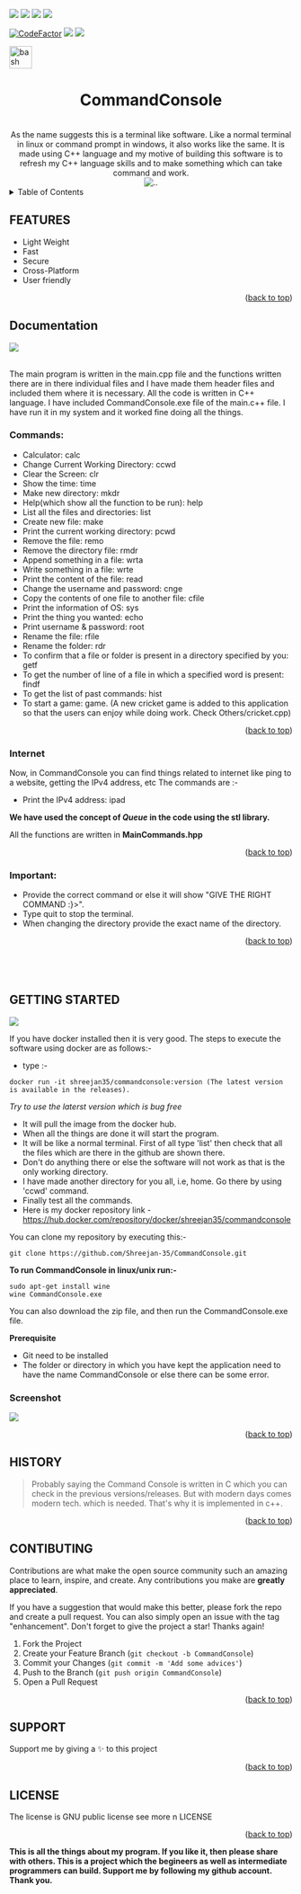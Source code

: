 <a name="readme-top"></a>
![](https://img.shields.io/maintenance/yes/2022)
![](https://img.shields.io/readthedocs/cplusplus)
![](https://img.shields.io/github/stars/Shreejan-35/CommandConsole)
![](https://img.shields.io/github/last-commit/Shreejan-35/CommandConsole)

[![CodeFactor](https://www.codefactor.io/repository/github/shreejan-35/commandconsole/badge)](https://www.codefactor.io/repository/github/shreejan-35/commandconsole)
![](https://img.shields.io/github/license/Shreejan-35/CommandConsole)
![](https://img.shields.io/github/issues/Shreejan-35/CommandConsole)

<p align="left"> <a href="https://www.gnu.org/software/bash/" target="_blank"> <img src="https://www.vectorlogo.zone/logos/gnu_bash/gnu_bash-icon.svg" alt="bash" width="40" height="40"/> </a>

<div align="center">
<h1 align="center">CommandConsole</h1>
<br>
As the name suggests this is a terminal like software. Like a normal terminal in linux or command prompt in windows, it also works like the same. It is made using C++ language and my motive of building this software is to refresh my C++ language skills and to make something which can take command and work.
<br/>
<img src="https://github.com/Shreejan-35/CommandConsole/blob/main/images/CommandLogo.png" alt= "..">

</div>

<details>
  <summary>Table of Contents</summary>
  <ol>
    <li>
      <a href="#features">FEATURES</a>
    </li>
    <li>
      <a href="#documentation">DOCUMENTATION</a>
      <ul>
        <li><a href="#commands">COMMANDS</a></li>
		<li><a href="#internet">INTERNET</a></li>
		<li><a href="#important">IMPORTANT</a></li>
      </ul>
    </li>
    <li><a href="#getting-sarted">GETTING STARTED</a>
		<ul>
			<li><a href=#screenshot>SCREENSHOT</a>
		</ul>
	</li>
    <li><a href="#history">HISTORY</a></li>
    <li><a href="#contributing">CONTRIBUTING</a></li>
    <li><a href="#support">SUPPORT</a></li>
    <li><a href="#license">LICENSE</a></li>
  </ol>
</details>

## **FEATURES**

- Light Weight
- Fast
- Secure
- Cross-Platform
- User friendly

<p align="right">(<a href="#readme-top">back to top</a>)</p>

## **Documentation**

![](https://github.com/Shreejan-35/CommandConsole/blob/main/images/Overview.jpg)

<br/>
The main program is written in the main.cpp file and the functions written there are in there individual files and I have made them header files and included them where it is necessary. All the code is written in C++ language. I have included CommandConsole.exe file of the main.c++ file. I have run it in my system and it worked fine doing all the things.

<br/>

### Commands:

- Calculator: calc
- Change Current Working Directory: ccwd
- Clear the Screen: clr
- Show the time: time
- Make new directory: mkdr
- Help(which show all the function to be run): help
- List all the files and directories: list
- Create new file: make
- Print the current working directory: pcwd
- Remove the file: remo
- Remove the directory file: rmdr
- Append something in a file: wrta
- Write something in a file: wrte
- Print the content of the file: read
- Change the username and password: cnge
- Copy the contents of one file to another file: cfile
- Print the information of OS: sys
- Print the thing you wanted: echo
- Print username & password: root
- Rename the file: rfile
- Rename the folder: rdr
- To confirm that a file or folder is present in a directory specified by you: getf
- To get the number of line of a file in which a specified word is present: findf
- To get the list of past commands: hist
- To start a game: game.
  (A new cricket game is added to this application so that the users can enjoy while doing work. Check Others/cricket.cpp)

<p align="right">(<a href="#readme-top">back to top</a>)</p>

### Internet

Now, in CommandConsole you can find things related to internet like ping to a website, getting the IPv4 address, etc
The commands are :-

- Print the IPv4 address: ipad

**We have used the concept of _Queue_ in the code using the stl library.**

All the functions are written in **MainCommands.hpp**

<p align="right">(<a href="#readme-top">back to top</a>)</p>

### Important:

- Provide the correct command or else it will show "GIVE THE RIGHT COMMAND :}>".
- Type quit to stop the terminal.
- When changing the directory provide the exact name of the directory.

<p align="right">(<a href="#readme-top">back to top</a>)</p>


## <br/>

## **GETTING STARTED**

![](https://github.com/Shreejan-35/CommandConsole/blob/main/images/Download.jpg)

If you have docker installed then it is very good. The steps to execute the software using docker are as follows:-

- type :-

```
docker run -it shreejan35/commandconsole:version (The latest version is available in the releases).
```

_Try to use the laterst version which is bug free_

- It will pull the image from the docker hub.
- When all the things are done it will start the program.
- It will be like a normal terminal. First of all type 'list' then check that all the files which are there in the github are shown there.
- Don't do anything there or else the software will not work as that is the only working directory.
- I have made another directory for you all, i.e, home. Go there by using 'ccwd' command.
- Finally test all the commands.
- Here is my docker repository link - https://hub.docker.com/repository/docker/shreejan35/commandconsole

You can clone my repository by executing this:-

```
git clone https://github.com/Shreejan-35/CommandConsole.git
```

**To run CommandConsole in linux/unix run:-**

```
sudo apt-get install wine
wine CommandConsole.exe
```

You can also download the zip file, and then run the CommandConsole.exe file.

**Prerequisite**

- Git need to be installed
- The folder or directory in which you have kept the application need to have the name CommandConsole or else there can be some error.

### Screenshot

![](https://github.com/Shreejan-35/CommandConsole/blob/main/images/Screenshot.JPG)
<p align="right">(<a href="#readme-top">back to top</a>)</p>


## **HISTORY**

> Probably saying the Command Console is written in C which you can check in the previous versions/releases.
> But with modern days comes modern tech. which is needed. That's why it is implemented in c++.

<p align="right">(<a href="#readme-top">back to top</a>)</p>

## **CONTIBUTING**

Contributions are what make the open source community such an amazing place to learn, inspire, and create. Any contributions you make are **greatly appreciated**.

If you have a suggestion that would make this better, please fork the repo and create a pull request. You can also simply open an issue with the tag "enhancement".
Don't forget to give the project a star! Thanks again!

1. Fork the Project
2. Create your Feature Branch (`git checkout -b CommandConsole`)
3. Commit your Changes (`git commit -m 'Add some advices'`)
4. Push to the Branch (`git push origin CommandConsole`)
5. Open a Pull Request

<p align="right">(<a href="#readme-top">back to top</a>)</p>

## **SUPPORT**
Support me by giving a ✨ to this project

<p align="right">(<a href="#readme-top">back to top</a>)</p>

## LICENSE
The license is GNU public license see more n LICENSE

<p align="right">(<a href="#readme-top">back to top</a>)</p>

**This is all the things about my program. If you like it, then please share with others. This is a project which the begineers as well as intermediate programmers can build. Support me by following my github account. Thank you.**
